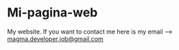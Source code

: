 # Mi-pagina-web
 My website. If you want to contact me here is my email --> magma.developer.job@gmail.com
